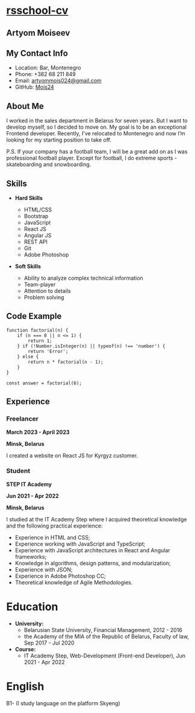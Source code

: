 # [rsschool-cv](https://Mois24.github.io/rsschool-cv/)

## Artyom Moiseev

## My Contact Info
* Location: Bar, Montenegro
* Phone: +382 68 211 849
* Email: artyommois024@gmail.com
* GitHub: [Mois24](https://github.com/Mois24)
## About Me
I worked in the sales department in Belarus for seven years. But I want to develop myself, so I decided to move on. My goal is to be an exceptional Frontend developer. Recently, I've relocated to Montenegro and now I’m looking for my starting position to take off. 

P.S. If your company has a football team, I will be a great add on as I was professional football player. Except for football, I do extreme sports - skateboarding and snowboarding.

## Skills
* **Hard Skills**
    + HTML/CSS
    + Bootstrap
    + JavaScript
    + React JS
    + Angular JS
    + REST API
    + Git
    + Adobe Photoshop

* **Soft Skills**
    + Ability to analyze complex technical information
    + Team-player 
    + Attention to details
    + Problem solving

## Code Example
```
function factorial(n) {
    if (n === 0 || n <= 1) {
        return 1;
    } if (!Number.isInteger(n) || typeof(n) !== 'number') {
        return 'Error';
    } else {
        return n * factorial(n - 1);
    }
}

const answer = factorial(6);
```

## Experience

### Freelancer


**March 2023 - April 2023**


**Minsk, Belarus**


I created a website on React JS for Kyrgyz customer.
### Student


**STEP IT Academy**


**Jun 2021 - Apr 2022**

**Minsk, Belarus**

I studied at the IT Academy Step where I acquired theoretical knowledge and the following practical experience:
* Experience in HTML and CSS;
* Experience working with JavaScript and TypeScript;
* Experience with JavaScript architectures in React and Angular frameworks;
* Knowledge in algorithms, design patterns, and modularization;
* Experience with JSON;
* Experience in Adobe Photoshop CC;
* Theoretical knowledge of Agile Methodologies.

# Education
* **University:**
    + Belarusian State University, Financial Management, 2012 - 2016
    + the Academy of the MIA of the Republic of Belarus, Faculty of law, Sep 2017 - Jul 2020
* **Course:**
    + IT Academy Step, Web-Development (Front-end Developer), Jun 2021 - Apr 2022

# English
B1- (I study language on the platform Skyeng)